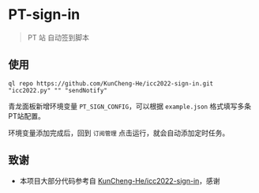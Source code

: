 # PT-sign-in

> PT 站 自动签到脚本

## 使用

```
ql repo https://github.com/KunCheng-He/icc2022-sign-in.git "icc2022.py" "" "sendNotify"
```

青龙面板新增环境变量 `PT_SIGN_CONFIG`，可以根据 `example.json` 格式填写多条PT站配置。

环境变量添加完成后，回到 `订阅管理` 点击运行，就会自动添加定时任务。

## 致谢

- 本项目大部分代码参考自 [KunCheng-He/icc2022-sign-in](https://github.com/KunCheng-He/icc2022-sign-in)，感谢

